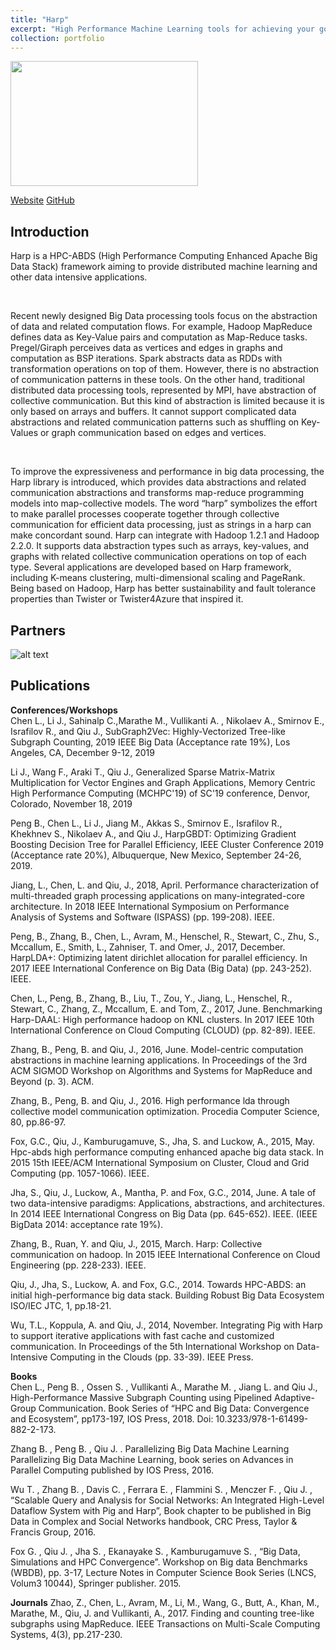 ```yaml
---
title: "Harp"
excerpt: "High Performance Machine Learning tools for achieving your goals faster.<br/><img src='/JudyFox/images/Harpimage.png' width='300' height='200'>"
collection: portfolio
---
```


<img src='/JudyFox/images/Harpimage.png' width='300' height='200'>

[Website](https://dsc-spidal.github.io/harp/) [GitHub](https://github.com/DSC-SPIDAL/harp)
## Introduction


Harp is a HPC-ABDS (High Performance Computing Enhanced Apache Big Data Stack) framework aiming to provide distributed machine learning and other data intensive applications.

​

Recent newly designed Big Data processing tools focus on the abstraction of data and related computation flows. For example, Hadoop MapReduce defines data as Key-Value pairs and computation as Map-Reduce tasks. Pregel/Giraph perceives data as vertices and edges in graphs and computation as BSP iterations. Spark abstracts data as RDDs with transformation operations on top of them. However, there is no abstraction of communication patterns in these tools. On the other hand, traditional distributed data processing tools, represented by MPI, have abstraction of collective communication. But this kind of abstraction is limited because it is only based on arrays and buffers. It cannot support complicated data abstractions and related communication patterns such as shuffling on Key-Values or graph communication based on edges and vertices.

​

To improve the expressiveness and performance in big data processing, the Harp library is introduced, which provides data abstractions and related communication abstractions and transforms map-reduce programming models into map-collective models. The word “harp” symbolizes the effort to make parallel processes cooperate together through collective communication for efficient data processing, just as strings in a harp can make concordant sound. Harp can integrate with Hadoop 1.2.1 and Hadoop 2.2.0. It supports data abstraction types such as arrays, key-values, and graphs with related collective communication operations on top of each type. Several applications are developed based on Harp framework, including K-means clustering, multi-dimensional scaling and PageRank. Being based on Hadoop, Harp has better sustainability and fault tolerance properties than Twister or Twister4Azure that inspired it.

## Partners
![alt text](/JudyFox/images/partnersHARP.png)

## Publications

**Conferences/Workshops**  
Chen L., Li J., Sahinalp C.,Marathe M.,  Vullikanti A. , Nikolaev A., Smirnov E., Israfilov R., and Qiu J., SubGraph2Vec: Highly-Vectorized Tree-like Subgraph Counting, 2019 IEEE Big Data (Acceptance rate 19%), Los Angeles, CA, December 9-12, 2019

Li J., Wang F., Araki T., Qiu J., Generalized Sparse Matrix-Matrix Multiplication for Vector Engines and Graph Applications, Memory Centric High Performance Computing (MCHPC'19) of SC'19 conference, Denvor, Colorado, November 18, 2019

Peng B., Chen L., Li J.,  Jiang M.,  Akkas S.,  Smirnov E., Israfilov R., Khekhnev S.,  Nikolaev A., and Qiu J., HarpGBDT: Optimizing Gradient Boosting Decision Tree for Parallel Efficiency, IEEE Cluster Conference 2019 (Acceptance rate 20%), Albuquerque, New Mexico, September 24-26, 2019.

Jiang, L., Chen, L. and Qiu, J., 2018, April. Performance characterization of multi-threaded graph processing applications on many-integrated-core architecture. In 2018 IEEE International Symposium on Performance Analysis of Systems and Software (ISPASS) (pp. 199-208). IEEE.

Peng, B., Zhang, B., Chen, L., Avram, M., Henschel, R., Stewart, C., Zhu, S., Mccallum, E., Smith, L., Zahniser, T. and Omer, J., 2017, December. HarpLDA+: Optimizing latent dirichlet allocation for parallel efficiency. In 2017 IEEE International Conference on Big Data (Big Data) (pp. 243-252). IEEE.

Chen, L., Peng, B., Zhang, B., Liu, T., Zou, Y., Jiang, L., Henschel, R., Stewart, C., Zhang, Z., Mccallum, E. and Tom, Z., 2017, June. Benchmarking Harp-DAAL: High performance hadoop on KNL clusters. In 2017 IEEE 10th International Conference on Cloud Computing (CLOUD) (pp. 82-89). IEEE.

Zhang, B., Peng, B. and Qiu, J., 2016, June. Model-centric computation abstractions in machine learning applications. In Proceedings of the 3rd ACM SIGMOD Workshop on Algorithms and Systems for MapReduce and Beyond (p. 3). ACM.

Zhang, B., Peng, B. and Qiu, J., 2016. High performance lda through collective model communication optimization. Procedia Computer Science, 80, pp.86-97.

Fox, G.C., Qiu, J., Kamburugamuve, S., Jha, S. and Luckow, A., 2015, May. Hpc-abds high performance computing enhanced apache big data stack. In 2015 15th IEEE/ACM International Symposium on Cluster, Cloud and Grid Computing (pp. 1057-1066). IEEE.

Jha, S., Qiu, J., Luckow, A., Mantha, P. and Fox, G.C., 2014, June. A tale of two data-intensive paradigms: Applications, abstractions, and architectures. In 2014 IEEE International Congress on Big Data (pp. 645-652). IEEE. (IEEE BigData 2014: acceptance rate 19%).

Zhang, B., Ruan, Y. and Qiu, J., 2015, March. Harp: Collective communication on hadoop. In 2015 IEEE International Conference on Cloud Engineering (pp. 228-233). IEEE.

Qiu, J., Jha, S., Luckow, A. and Fox, G.C., 2014. Towards HPC-ABDS: an initial high-performance big data stack. Building Robust Big Data Ecosystem ISO/IEC JTC, 1, pp.18-21.

Wu, T.L., Koppula, A. and Qiu, J., 2014, November. Integrating Pig with Harp to support iterative applications with fast cache and customized communication. In Proceedings of the 5th International Workshop on Data-Intensive Computing in the Clouds (pp. 33-39). IEEE Press.

**Books**  
Chen L., Peng B. , Ossen S. , Vullikanti A., Marathe M. , Jiang L.  and Qiu J., High-Performance Massive Subgraph Counting using Pipelined Adaptive-Group Communication. Book Series of “HPC and Big Data: Convergence and Ecosystem”, pp173-197, IOS Press, 2018.  Doi: 10.3233/978-1-61499-882-2-173.

Zhang B. , Peng B. , Qiu J. . Parallelizing Big Data Machine Learning Parallelizing Big Data Machine Learning, book series on Advances in Parallel Computing published by IOS Press, 2016.

Wu T. , Zhang B. , Davis C. , Ferrara E. , Flammini S. , Menczer F. , Qiu J. , “Scalable Query and Analysis for Social Networks: An Integrated High-Level Dataflow System with Pig and Harp”, Book chapter to be published in Big Data in Complex and Social Networks handbook, CRC Press, Taylor & Francis Group, 2016.

Fox G. , Qiu J. , Jha S. , Ekanayake S. , Kamburugamuve S. , “Big Data, Simulations and HPC Convergence”. Workshop on Big data Benchmarks (WBDB), pp. 3-17, Lecture Notes in Computer Science Book Series (LNCS, Volum3 10044), Springer publisher. 2015.

**Journals**
Zhao, Z., Chen, L., Avram, M., Li, M., Wang, G., Butt, A., Khan, M., Marathe, M., Qiu, J. and Vullikanti, A., 2017. Finding and counting tree-like subgraphs using MapReduce. IEEE Transactions on Multi-Scale Computing Systems, 4(3), pp.217-230. 
